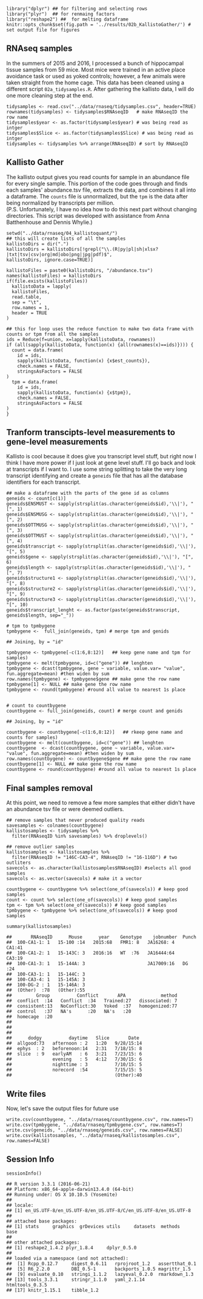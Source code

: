     library("dplyr") ## for filtering and selecting rows
    library("plyr")  ## for renmaing factors
    library("reshape2") ##  for melting dataframe
    knitr::opts_chunk$set(fig.path = '../results/02b_KallistoGather/') # set output file for figures 

RNAseq samples
--------------

In the summers of 2015 and 2016, I processed a bunch of hippocampal
tissue samples from 59 mice. Most mice were trained in an active place
avoidance task or used as yoked controls; however, a few animals were
taken straight from the home cage. This data has been cleaned using a
different script `02a_tidysamples.R`. After gathering the kallisto data,
I will do one more cleaning step at the end.

    tidysamples <- read.csv("../data/rnaseq/tidysamples.csv", header=TRUE)
    rownames(tidysamples) <- tidysamples$RNAseqID   # make RNAseqID the row name
    tidysamples$year <- as.factor(tidysamples$year) # was being read as intger
    tidysamples$Slice <- as.factor(tidysamples$Slice) # was being read as intger
    tidysamples <- tidysamples %>% arrange(RNAseqID) # sort by RNAseqID

Kallisto Gather
---------------

The kallisto output gives you read counts for sample in an abundance
file for every single sample. This portion of the code goes through and
finds each samples' abundance.tsv file, extracts the data, and combines
it all into a dataframe. The `counts` file is unnormalized, but the
`tpm` is the data after being normalized by transcripts per million.  
(P.S. Unfortunately, I have no idea how to do this next part without
changing directories. This script was developed with assistance from
Anna Batthenhouse and Dennis Whylie.)

    setwd("../data/rnaseq/04_kallistoquant/")
    ## this will create lists of all the samples
    kallistoDirs = dir(".")
    kallistoDirs = kallistoDirs[!grepl("\\.(R|py|pl|sh|xlsx?|txt|tsv|csv|org|md|obo|png|jpg|pdf)$",
    kallistoDirs, ignore.case=TRUE)]

    kallistoFiles = paste0(kallistoDirs, "/abundance.tsv")
    names(kallistoFiles) = kallistoDirs
    if(file.exists(kallistoFiles))
      kallistoData = lapply(
      kallistoFiles,
      read.table,
      sep = "\t",
      row.names = 1,
      header = TRUE
    )

    ## this for loop uses the reduce function to make two data frame with counts or tpm from all the samples
    ids = Reduce(f=union, x=lapply(kallistoData, rownames))
    if (all(sapply(kallistoData, function(x) {all(rownames(x)==ids)}))) {
      count = data.frame(
        id = ids,
        sapply(kallistoData, function(x) {x$est_counts}),
        check.names = FALSE,
        stringsAsFactors = FALSE
    )
      tpm = data.frame(
        id = ids,
        sapply(kallistoData, function(x) {x$tpm}),
        check.names = FALSE,
        stringsAsFactors = FALSE
    )
    }

Tranform transcipts-level measurements to gene-level measurements
-----------------------------------------------------------------

Kallisto is cool because it does give you transcript level stuff, but
right now I think I have more power if I just look at gene level stuff.
I'll go back and look at transcripts if I want to. I use some string
splitting to take the very long transcript identifying and create a
`geneids` file that has all the database identifiers for each
transcript.

    ## make a dataframe with the parts of the gene id as columns
    geneids <- count[c(1)] 
    geneids$ENSMUST <- sapply(strsplit(as.character(geneids$id),'\\|'), "[", 1)
    geneids$ENSMUSG <- sapply(strsplit(as.character(geneids$id),'\\|'), "[", 2)
    geneids$OTTMUSG <- sapply(strsplit(as.character(geneids$id),'\\|'), "[", 3)
    geneids$OTTMUST <- sapply(strsplit(as.character(geneids$id),'\\|'), "[", 4)
    geneids$transcript <- sapply(strsplit(as.character(geneids$id),'\\|'), "[", 5)
    geneids$gene <- sapply(strsplit(as.character(geneids$id),'\\|'), "[", 6)
    geneids$length <- sapply(strsplit(as.character(geneids$id),'\\|'), "[", 7)
    geneids$structure1 <- sapply(strsplit(as.character(geneids$id),'\\|'), "[", 8)
    geneids$structure2 <- sapply(strsplit(as.character(geneids$id),'\\|'), "[", 9)
    geneids$structure3 <- sapply(strsplit(as.character(geneids$id),'\\|'), "[", 10)
    geneids$transcript_lenght <- as.factor(paste(geneids$transcript, geneids$length, sep="_"))

    # tpm to tpmbygene
    tpmbygene <-  full_join(geneids, tpm) # merge tpm and genids

    ## Joining, by = "id"

    tpmbygene <- tpmbygene[-c(1:6,8:12)]   ## keep gene name and tpm for samples)
    tpmbygene <- melt(tpmbygene, id=c("gene")) ## lenghten 
    tpmbygene <- dcast(tpmbygene, gene ~ variable, value.var= "value", fun.aggregate=mean) #then widen by sum
    row.names(tpmbygene) <- tpmbygene$gene ## make gene the row name
    tpmbygene[1] <- NULL ## make gene the row name
    tpmbygene <- round(tpmbygene) #round all value to nearest 1s place


    # count to countbygene
    countbygene <- full_join(geneids, count) # merge count and genids

    ## Joining, by = "id"

    countbygene <- countbygene[-c(1:6,8:12)]   ## rkeep gene name and counts for samples)
    countbygene <- melt(countbygene, id=c("gene")) ## lenghten 
    countbygene  <- dcast(countbygene, gene ~ variable, value.var= "value", fun.aggregate=mean) #then widen by sum
    row.names(countbygene) <- countbygene$gene ## make gene the row name
    countbygene[1] <- NULL ## make gene the row name
    countbygene <- round(countbygene) #round all value to nearest 1s place

Final samples removal
---------------------

At this point, we need to remove a few more samples that either didn't
have an abundance tsv file or were deemed outliers.

    ## remove samples that never produced quality reads
    savesamples <- colnames(countbygene)
    kallistosamples <- tidysamples %>%
      filter(RNAseqID %in% savesamples) %>% droplevels()

    ## remove outlier samples
    kallistosamples <- kallistosamples %>%
      filter(RNAseqID != "146C-CA3-4", RNAseqID != "16-116D") # two outliters
    savecols <- as.character(kallistosamples$RNAseqID) #selects all good samples
    savecols <- as.vector(savecols) # make it a vector

    countbygene <- countbygene %>% select(one_of(savecols)) # keep good samples
    count <- count %>% select(one_of(savecols)) # keep good samples
    tpm <- tpm %>% select(one_of(savecols)) # keep good samples
    tpmbygene <- tpmbygene %>% select(one_of(savecols)) # keep good samples

    summary(kallistosamples)

    ##       RNAseqID      Mouse      year    Genotype    jobnumber  Punch   
    ##  100-CA1-1: 1   15-100 :14   2015:68   FMR1: 8   JA16268: 4   CA1:41  
    ##  100-CA1-2: 1   15-143C: 3   2016:16   WT  :76   JA16444:64   CA3:19  
    ##  100-CA1-3: 1   15-144A: 3                       JA17009:16   DG :24  
    ##  100-CA3-1: 1   15-144C: 3                                            
    ##  100-CA3-4: 1   15-145A: 3                                            
    ##  100-DG-2 : 1   15-146A: 3                                            
    ##  (Other)  :78   (Other):55                                            
    ##         Group          Conflict       APA             method  
    ##  conflict  :14   Conflict  :34   Trained:27   dissociated: 7  
    ##  consistent:13   NoConflict:30   Yoked  :37   homogenized:77  
    ##  control   :37   NA's      :20   NA's   :20                   
    ##  homecage  :20                                                
    ##                                                               
    ##                                                               
    ##                                                               
    ##      dodgy          daytime   Slice       Date   
    ##  allgood:73   afternoon : 2   1:20   9/28/15:14  
    ##  ephys  : 2   beforenoon:14   2:31   7/18/15: 8  
    ##  slice  : 9   earlyAM   : 6   3:21   7/23/15: 6  
    ##               evening   : 5   4:12   7/30/15: 6  
    ##               nighttime : 3          7/10/15: 5  
    ##               norecord  :54          7/15/15: 5  
    ##                                      (Other):40

Write files
-----------

Now, let's save the output files for future use

    write.csv(countbygene, "../data/rnaseq/countbygene.csv", row.names=T)
    write.csv(tpmbygene, "../data/rnaseq/tpmbygene.csv", row.names=T)
    write.csv(geneids, "../data/rnaseq/geneids.csv", row.names=FALSE)
    write.csv(kallistosamples, "../data/rnaseq/kallistosamples.csv", row.names=FALSE)

Session Info
------------

    sessionInfo()

    ## R version 3.3.1 (2016-06-21)
    ## Platform: x86_64-apple-darwin13.4.0 (64-bit)
    ## Running under: OS X 10.10.5 (Yosemite)
    ## 
    ## locale:
    ## [1] en_US.UTF-8/en_US.UTF-8/en_US.UTF-8/C/en_US.UTF-8/en_US.UTF-8
    ## 
    ## attached base packages:
    ## [1] stats     graphics  grDevices utils     datasets  methods   base     
    ## 
    ## other attached packages:
    ## [1] reshape2_1.4.2 plyr_1.8.4     dplyr_0.5.0   
    ## 
    ## loaded via a namespace (and not attached):
    ##  [1] Rcpp_0.12.7     digest_0.6.11   rprojroot_1.2   assertthat_0.1 
    ##  [5] R6_2.2.0        DBI_0.5-1       backports_1.0.5 magrittr_1.5   
    ##  [9] evaluate_0.10   stringi_1.1.2   lazyeval_0.2.0  rmarkdown_1.3  
    ## [13] tools_3.3.1     stringr_1.1.0   yaml_2.1.14     htmltools_0.3.5
    ## [17] knitr_1.15.1    tibble_1.2
